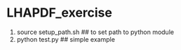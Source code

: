 # LHAPDF_exercise

1) source setup_path.sh ## to set path to python module
2) python test.py ## simple example